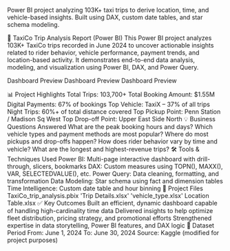 Power BI project analyzing 103K+ taxi trips to derive location, time, and vehicle-based insights. Built using DAX, custom date tables, and star schema modeling.

🚕 TaxiCo Trip Analysis Report (Power BI)
This Power BI project analyzes 103K+ TaxiCo trips recorded in June 2024 to uncover actionable insights related to rider behavior, vehicle performance, payment trends, and location-based activity. It demonstrates end-to-end data analysis, modeling, and visualization using Power BI, DAX, and Power Query.

Dashboard Preview Dashboard Preview Dashboard Preview

📊 Project Highlights
Total Trips: 103,700+
Total Booking Amount: $1.55M
Digital Payments: 67% of bookings
Top Vehicle: TaxiX – 37% of all trips
Night Trips: 60%+ of total distance covered
Top Pickup Point: Penn Station / Madison Sq West
Top Drop-off Point: Upper East Side North
💡 Business Questions Answered
What are the peak booking hours and days?
Which vehicle types and payment methods are most popular?
Where do most pickups and drop-offs happen?
How does rider behavior vary by time and vehicle?
What are the longest and highest-revenue trips?
🛠️ Tools & Techniques Used
Power BI: Multi-page interactive dashboard with drill-through, slicers, bookmarks
DAX: Custom measures using TOPN(), MAXX(), VAR, SELECTEDVALUE(), etc.
Power Query: Data cleaning, formatting, and transformation
Data Modeling: Star schema using fact and dimension tables
Time Intelligence: Custom date table and hour binning
📁 Project Files
TaxiCo_trip_analysis.pbix
'Trip Details.xlsx'
'vehicle_type.xlsx'
Location Table.xlsx
✅ Key Outcomes
Built an efficient, dynamic dashboard capable of handling high-cardinality time data
Delivered insights to help optimize fleet distribution, pricing strategy, and promotional efforts
Strengthened expertise in data storytelling, Power BI features, and DAX logic
📆 Dataset Period
From: June 1, 2024
To: June 30, 2024
Source: Kaggle (modified for project purposes)
